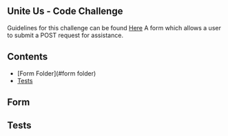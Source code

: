 ## Unite Us - Code Challenge

Guidelines for this challenge can be found [Here](https://gist.github.com/geoherna/6088fa657d7415dbe0cb7c9aa255b69d)
A form which allows a user to submit a POST request for assistance. 

## Contents

- [Form Folder](#form folder)
- [Tests](#tests)

## Form

## Tests
